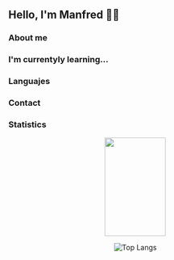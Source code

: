 ## Hello, I'm Manfred 🐱‍💻

### About me

### I'm currentyly learning...

### Languajes

### Contact

### Statistics

<div align="center">

<img width='49%' height=195px  src= "https://github-readme-stats.vercel.app/api?username=manfred-pc&theme=catppuccin_latte">

![Top Langs](https://github-readme-stats.vercel.app/api/top-langs/?username=manfred-pc&size_weight=0.5&count_weight=0.5&theme=catppuccin_latte)

</div>
<!--
**Manfred-pc/Manfred-pc** is a ✨ _special_ ✨ repository because its `README.md` (this file) appears on your GitHub profile.

Here are some ideas to get you started:

- 🔭 I’m currently working on ...
- 🌱 I’m currently learning ...
- 👯 I’m looking to collaborate on ...
- 🤔 I’m looking for help with ...
- 💬 Ask me about ...
- 📫 How to reach me: ...
- 😄 Pronouns: ...
- ⚡ Fun fact: ...
-->

